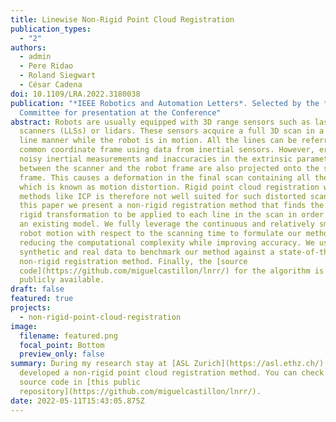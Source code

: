 ```yaml
---
title: Linewise Non-Rigid Point Cloud Registration
publication_types:
  - "2"
authors:
  - admin
  - Pere Ridao
  - Roland Siegwart
  - César Cadena
doi: 10.1109/LRA.2022.3180038
publication: "*IEEE Robotics and Automation Letters*. Selected by the *IROS'22*
  Committee for presentation at the Conference"
abstract: Robots are usually equipped with 3D range sensors such as laser line
  scanners (LLSs) or lidars. These sensors acquire a full 3D scan in a line by
  line manner while the robot is in motion. All the lines can be referred to a
  common coordinate frame using data from inertial sensors. However, errors from
  noisy inertial measurements and inaccuracies in the extrinsic parameters
  between the scanner and the robot frame are also projected onto the shared
  frame. This causes a deformation in the final scan containing all the lines,
  which is known as motion distortion. Rigid point cloud registration with
  methods like ICP is therefore not well suited for such distorted scans. In
  this paper we present a non-rigid registration method that finds the optimal
  rigid transformation to be applied to each line in the scan in order to match
  an existing model. We fully leverage the continuous and relatively smooth
  robot motion with respect to the scanning time to formulate our method
  reducing the computational complexity while improving accuracy. We use
  synthetic and real data to benchmark our method against a state-of-the-art
  non-rigid registration method. Finally, the [source
  code](https://github.com/miguelcastillon/lnrr/) for the algorithm is made
  publicly available.
draft: false
featured: true
projects:
  - non-rigid-point-cloud-registration
image:
  filename: featured.png
  focal_point: Bottom
  preview_only: false
summary: During my research stay at [ASL Zurich](https://asl.ethz.ch/) I
  developed a non-rigid point cloud registration method. You can check out the
  source code in [this public
  repository](https://github.com/miguelcastillon/lnrr/).
date: 2022-05-11T15:43:05.875Z
---
```

